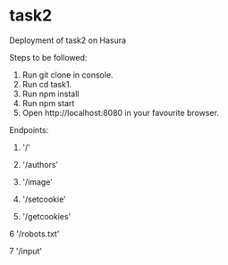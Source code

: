 # task2
Deployment of task2 on Hasura 

Steps to be followed:

1. Run git clone in console.
2. Run cd task1.
3. Run npm install
4. Run npm start
5. Open http://localhost:8080 in your favourite browser.

Endpoints:

1. '/'

2. '/authors'

3. '/image'

4. '/setcookie'

5. '/getcookies'

6  '/robots.txt'

7  '/input'



